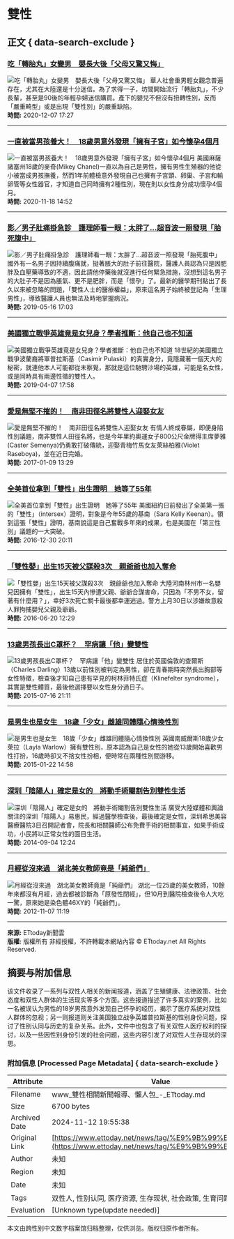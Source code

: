 # 雙性

## 正文 { data-search-exclude }


### [吃「轉胎丸」女變男　嬰長大後「父母又驚又悔」](https://www.ettoday.net/news/20201207/1871260.htm)
![吃「轉胎丸」女變男　嬰長大後「父母又驚又悔」](https://cdn2.ettoday.net/images/5293/c5293626.jpg)
華人社會重男輕女觀念普遍存在，尤其在大陸還是十分迷信。為了求得一子，坊間開始流行「轉胎丸」，不少長輩，甚至是90後的年輕孕婦迷信購買。產下的嬰兒不但沒有扭轉性別，反而「嚴重畸型」或是出現「雙性別」的嚴重缺陷。  
**時間:** 2020-12-07 17:27

---

### [一直被當男孩養大！　18歲男意外發現「擁有子宮」如今懷孕4個月](https://www.ettoday.net/news/20201118/1856913.htm)
![一直被當男孩養大！　18歲男意外發現「擁有子宮」如今懷孕4個月](https://cdn2.ettoday.net/images/1599/c1599955.jpg)
美國麻薩諸塞州18歲的麥奇(Mikey Chanel)一直以為自己是男性，擁有男性生殖器的他從小被當成男孩撫養，然而1年前體檢意外發現自己也擁有子宮頸、卵巢、子宮和輸卵管等女性器官，才知道自己同時擁有2種性別，現在則以女性身分成功懷孕4個月。  
**時間:** 2020-11-18 14:52

---

### [影／男子肚痛掛急診　護理師看一眼：太胖了…超音波一照發現「胎死腹中」](https://www.ettoday.net/news/20190516/1445986.htm)
![影／男子肚痛掛急診　護理師看一眼：太胖了…超音波一照發現「胎死腹中」](https://static.ettoday.net/style/ettoday2017/images/loading_200x150.gif)
國外有一名男子因持續腹痛就，挺著脹大的肚子前往醫院，醫護人員認為只是因肥胖及血壓藥導致的不適，因此請他停藥後就沒進行任何緊急措施，沒想到這名男子的大肚子不是因為脹氣、更不是肥胖，而是「懷孕」了。最新的醫學期刊點出了長久以來被忽略的問題，「雙性人士的醫療權益」，原來這名男子始終被登記為「生理男性」，導致醫護人員也無法及時地掌握病況。  
**時間:** 2019-05-16 17:03

---

### [美國獨立戰爭英雄竟是女兒身？學者推斷：他自己也不知道](https://www.ettoday.net/news/20190407/1416734.htm)
![美國獨立戰爭英雄竟是女兒身？學者推斷：他自己也不知道](https://static.ettoday.net/style/ettoday2017/images/loading_200x150.gif)
18世紀的美國獨立戰爭波蘭裔將軍普拉斯基（Casimir Pulaski）的真實身分，竟隱藏著一個天大的秘密，就連他本人可能都從未察覺，那就是這位馳騁沙場的英雄，可能是名女性，或是同時具有兩邊性徵的雙性人。  
**時間:** 2019-04-07 17:58

---

### [愛是無堅不摧的！　南非田徑名將雙性人迎娶女友](https://sports.ettoday.net/news/845578)
![愛是無堅不摧的！　南非田徑名將雙性人迎娶女友](https://cdn2.ettoday.net/style/ettoday2017/images/loading_200x150.gif)
有情人終成眷屬，即便身陷性別議題，南非雙性人田徑名將，也是今年里約奧運女子800公尺金牌得主席夢雅(Caster Semenya)仍勇敢打破傳統，迎娶青梅竹馬女友萊絲柏雅(Violet Raseboya)，並在近日完婚。  
**時間:** 2017-01-09 13:29

---

### [全美首位拿到「雙性」出生證明　她等了55年](https://www.ettoday.net/news/20161230/839681.htm)
![全美首位拿到「雙性」出生證明　她等了55年](https://cdn2.ettoday.net/style/ettoday2017/images/loading_200x150.gif)
美國紐約日前發出了全美第一張的「雙性」（intersex）證明，對象是今年55歲的基南（Sara Kelly Keenan）。領到這張「雙性」證明，基南說這是自己奮戰多年來的成果，也是美國在「第三性別」議題的一大突破。  
**時間:** 2016-12-30 20:11

---

### [「雙性嬰」出生15天被父謀殺3次　親爺爺也加入奪命](https://www.ettoday.net/news/20160620/719712.htm)
![「雙性嬰」出生15天被父謀殺3次　親爺爺也加入奪命](https://cdn2.ettoday.net/style/ettoday2017/images/loading_200x150.gif)
大陸河南林州市一名嬰兒因擁有「雙性」，出生15天內慘遭父親、爺爺合謀害命，只因為「不男不女，留著有什麼用？」，幸好3次死亡關卡最後都幸運逃過。警方上月30日以涉嫌故意殺人罪拘捕嬰兒父親及爺爺。  
**時間:** 2016-06-20 12:29

---

### [13歲男孩長出C罩杯？　罕病讓「他」變雙性](https://www.ettoday.net/news/20150716/536123.htm)
![13歲男孩長出C罩杯？　罕病讓「他」變雙性](https://cdn2.ettoday.net/style/ettoday2017/images/loading_200x150.gif)
居住於英國倫敦的查爾斯（Charles Darling）13歲以前性別被判定為男性，卻在青春期時突然長出胸部等女性特徵，檢查後才知自己患有罕見的柯林菲特氏症（Klinefelter syndrome），其實是雙性體質，最後他選擇要以女性身分過日子。  
**時間:** 2015-07-16 21:11

---

### [是男生也是女生　18歲「少女」雌雄同體隨心情換性別](https://www.ettoday.net/news/20150122/457119.htm)
![是男生也是女生　18歲「少女」雌雄同體隨心情換性別](https://cdn2.ettoday.net/style/ettoday2017/images/loading_200x150.gif)
英國南威爾斯18歲少女萊拉（Layla Warlow）擁有雙性別，原本認為自己是女性的她從13歲開始喜歡男性打扮，16歲時卻又不捨女性扮相，便時常在兩種性別間游移。  
**時間:** 2015-01-22 14:58

---

### [深圳「陰陽人」確定是女的　將動手術閹割告別雙性生活](https://www.ettoday.net/news/20140904/397300.htm)
![深圳「陰陽人」確定是女的　將動手術閹割告別雙性生活](https://cdn2.ettoday.net/style/ettoday2017/images/loading_200x150.gif)
廣受大陸媒體和輿論關注的深圳「陰陽人」易惠民，經過醫學檢查後，最後確定是女性，深圳希思美容醫療醫院3日召開記者會，院長和相關醫師公布免費手術的相關事宜，如果手術成功，小民將以正常女性的面目生活。  
**時間:** 2014-09-04 12:24

---

### [月經從沒來過　湖北美女教師竟是「純爺們」](https://www.ettoday.net/news/20121107/124291.htm)
![月經從沒來過　湖北美女教師竟是「純爺們」](https://cdn2.ettoday.net/style/ettoday2017/images/loading_200x150.gif)
湖北一位25歲的美女教師，10餘年來都沒有月經，過去都被診斷為「原發性閉經」，但10月到醫院檢查後令人大吃一驚，原來她是染色體46XY的「純爺們」。  
**時間:** 2012-11-07 11:19

---

**來源:** ETtoday新聞雲  
**版權:** 版權所有 非經授權，不許轉載本網站內容 © ETtoday.net All Rights Reserved.

## 摘要与附加信息

<!-- tcd_abstract -->
该文件收录了一系列与双性人相关的新闻报道，涵盖了生殖健康、法律政策、社会态度和双性人群体的生活现实等多个方面。这些报道描述了许多真实的案例，比如一名被误认为男性的18岁男孩意外发现自己怀孕的经历，揭示了医疗系统对双性人群体的忽视；另一则报道则关注美国独立战争英雄普拉斯基的性别身份问题，探讨了性别认同与历史的复杂关系。此外，文件中也包含了有关双性人医疗权利的探讨，以及一些因性别身份引发的社会问题，这些内容引发了对双性人生存现状的深思。
<!-- tcd_abstract_end -->

### 附加信息 [Processed Page Metadata] { data-search-exclude }

| Attribute       | Value                                  |
|-----------------|----------------------------------------|
| Filename        | www_雙性相關新聞報導、懶人包_-_ETtoday.md                             |
| Size            | 6700 bytes                           |
| Archived Date   | 2024-11-12 19:55:38                             |
| Original Link   | [https://www.ettoday.net/news/tag/%E9%9B%99%E6%80%A7/](https://www.ettoday.net/news/tag/%E9%9B%99%E6%80%A7/)                       |
| Author          | 未知                               |
| Region          | 未知                               |
| Date            | 未知                                 |
| Tags            | 双性人, 性别认同, 医疗资源, 生存现状, 社会政策, 生育问题, 法律历史                                 |
| Evaluation            | [Unknown type(update needed)]                                 |
<!-- tcd_table_end -->

本文由跨性别中文数字档案馆归档整理，仅供浏览。版权归原作者所有。
